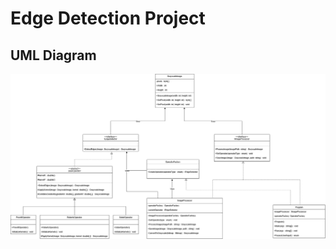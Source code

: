 # Edge Detection Project

## UML Diagram
[![UML Diagram](docs/UML_Diagram.png)](docs/UML_Diagram.png)